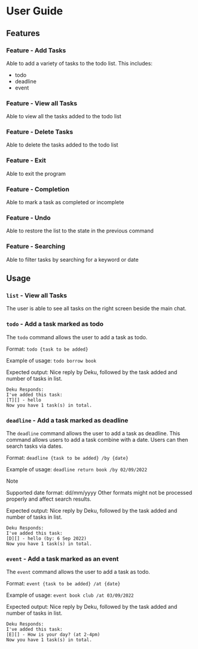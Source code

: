 # User Guide

## Features 

### Feature - Add Tasks

Able to add a variety of tasks to the todo list. 
This includes:
- todo 
- deadline
- event

### Feature - View all Tasks

Able to view all the tasks added to the todo list

### Feature - Delete Tasks

Able to delete the tasks added to the todo list

### Feature - Exit

Able to exit the program

### Feature - Completion

Able to mark a task as completed or incomplete

### Feature - Undo

Able to restore the list to the state in the previous command

### Feature - Searching

Able to filter tasks by searching for a keyword or date

## Usage

### `list` - View all Tasks

The user is able to see all tasks on the right screen beside the main chat.

### `todo` - Add a task marked as todo

The `todo` command allows the user to add a task as todo.

Format: `todo {task to be added}`

Example of usage: `todo borrow book`

Expected output: 
Nice reply by Deku, followed by the task added and number of tasks in list.
```
Deku Responds:
I've added this task:
[T][] - hello
Now you have 1 task(s) in total.
```

### `deadline` - Add a task marked as deadline

The `deadline` command allows the user to add a task as deadline.
This command allows users to add a task combine with a date. Users
can then search tasks via dates.

Format: `deadline {task to be added} /by {date}`

Example of usage: `deadline return book /by 02/09/2022`
>[!note]
> Supported date format:
> dd/mm/yyyy
> Other formats might not be processed properly and affect search results.

Expected output:
Nice reply by Deku, followed by the task added and number of tasks in list.
```
Deku Responds:
I've added this task:
[D][] - hello (by: 6 Sep 2022)
Now you have 1 task(s) in total.
```

### `event` - Add a task marked as an event

The `event` command allows the user to add a task as todo.

Format: `event {task to be added} /at {date}`

Example of usage: `event book club /at 03/09/2022`

Expected output:
Nice reply by Deku, followed by the task added and number of tasks in list.
```
Deku Responds:
I've added this task:
[E][] - How is your day? (at 2-4pm)
Now you have 1 task(s) in total.
```